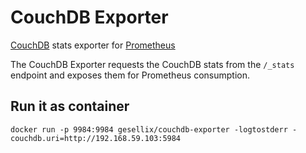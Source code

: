# CouchDB Exporter
[CouchDB](http://couchdb.apache.org/) stats exporter for [Prometheus](http://prometheus.io/)

The CouchDB Exporter requests the CouchDB stats from the `/_stats` endpoint and 
exposes them for Prometheus consumption.

## Run it as container

```
docker run -p 9984:9984 gesellix/couchdb-exporter -logtostderr -couchdb.uri=http://192.168.59.103:5984
```
